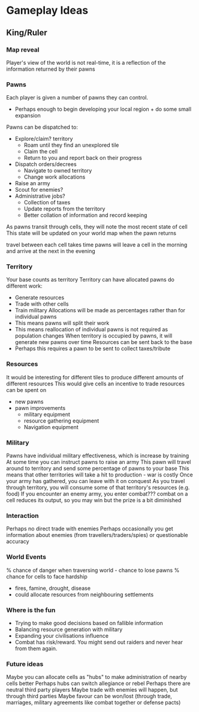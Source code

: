 # Gameplay Ideas

## King/Ruler

### Map reveal

Player's view of the world is not real-time, it is a reflection of the information returned by their pawns

### Pawns

Each player is given a number of pawns they can control.

- Perhaps enough to begin developing your local region + do some small expansion

Pawns can be dispatched to:

- Explore/claim? territory
  - Roam until they find an unexplored tile
  - Claim the cell
  - Return to you and report back on their progress
- Dispatch orders/decrees
  - Navigate to owned territory
  - Change work allocations
- Raise an army
- Scout for enemies?
- Administrative jobs?
  - Collection of taxes
  - Update reports from the territory
  - Better collation of information and record keeping

As pawns transit through cells, they will note the most recent state of cell
This state will be updated on your world map when the pawn returns

travel between each cell takes time
pawns will leave a cell in the morning and arrive at the next in the evening

### Territory

Your base counts as territory
Territory can have allocated pawns do different work:

- Generate resources
- Trade with other cells
- Train military
  Allocations will be made as percentages rather than for individual pawns
- This means pawns will split their work
- This means reallocation of individual pawns is not required as population changes
  When territory is occupied by pawns, it will generate new pawns over time
  Resources can be sent back to the base
- Perhaps this requires a pawn to be sent to collect taxes/tribute

### Resources

It would be interesting for different tiles to produce different amounts of different resources
This would give cells an incentive to trade
resources can be spent on

- new pawns
- pawn improvements
  - military equipment
  - resource gathering equipment
  - Navigation equipment

### Military

Pawns have individual military effectiveness, which is increase by training
At some time you can instruct pawns to raise an army
This pawn will travel around to territory and send some percentage of pawns to your base
This means that other territories will take a hit to production - war is costly
Once your army has gathered, you can leave with it on conquest
As you travel through territory, you will consume some of that territory's resources (e.g. food)
If you encounter an enemy army, you enter combat???
combat on a cell reduces its output, so you may win but the prize is a bit diminished

### Interaction

Perhaps no direct trade with enemies
Perhaps occasionally you get information about enemies (from travellers/traders/spies) or questionable accuracy

### World Events

% chance of danger when traversing world - chance to lose pawns
% chance for cells to face hardship

- fires, famine, drought, disease
- could allocate resources from neighbouring settlements

### Where is the fun

- Trying to make good decisions based on fallible information
- Balancing resource generation with military
- Expanding your civilisations influence
- Combat has risk/reward. You might send out raiders and never hear from them again.

### Future ideas

Maybe you can allocate cells as "hubs" to make administration of nearby cells better
Perhaps hubs can switch allegiance or rebel
Perhaps there are neutral third party players
Maybe trade with enemies will happen, but through third parties
Maybe favour can be won/lost (through trade, marriages, military agreements like combat together or defense pacts)
